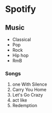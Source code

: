 # Spotify

## Music

- Classical
- Pop
- Rock
- Hip hop
- RmB

### Songs

1. one With Silence
2. Carry You Home
3. Let's Go Crazy
4. act like
5. Redemption
